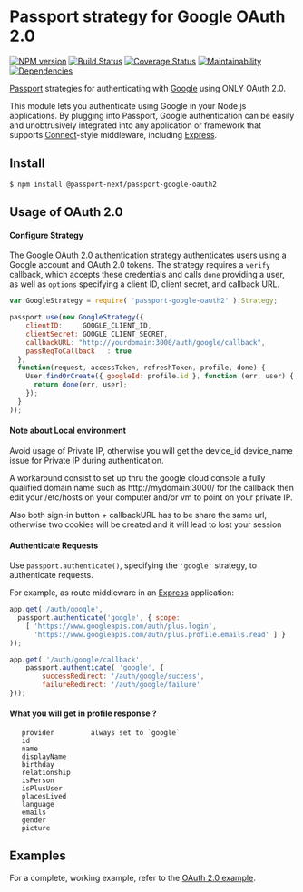 # Passport strategy for Google OAuth 2.0

[![NPM version](https://img.shields.io/npm/v/@passport-next/passport-google-oauth2.svg)](https://www.npmjs.com/package/@passport-next/passport-google-oauth2)
[![Build Status](https://travis-ci.org/passport-next/passport-google-oauth2.svg?branch=master)](https://travis-ci.org/passport-next/passport-google-oauth2)
[![Coverage Status](https://coveralls.io/repos/github/passport-next/passport-google-oauth2/badge.svg?branch=master)](https://coveralls.io/github/passport-next/passport-google-oauth2?branch=master)
[![Maintainability](https://api.codeclimate.com/v1/badges/7c817d8118420a47390a/maintainability)](https://codeclimate.com/github/passport-next/passport-google-oauth2/maintainability)
[![Dependencies](https://david-dm.org/passport-next/passport-google-oauth2.png)](https://david-dm.org/passport-next/passport-google-oauth2)
<!--[![SAST](https://gitlab.com/passport-next/passport-google-oauth2/badges/master/build.svg)](https://gitlab.com/passport-next/passport-google-oauth2/badges/master/build.svg)-->


[Passport](http://passportjs.org/) strategies for authenticating with [Google](http://www.google.com/)
using ONLY OAuth 2.0.

This module lets you authenticate using Google in your Node.js applications.
By plugging into Passport, Google authentication can be easily and
unobtrusively integrated into any application or framework that supports
[Connect](http://www.senchalabs.org/connect/)-style middleware, including
[Express](http://expressjs.com/).

## Install

    $ npm install @passport-next/passport-google-oauth2

## Usage of OAuth 2.0

#### Configure Strategy

The Google OAuth 2.0 authentication strategy authenticates users using a Google
account and OAuth 2.0 tokens.  The strategy requires a `verify` callback, which
accepts these credentials and calls `done` providing a user, as well as
`options` specifying a client ID, client secret, and callback URL.

```Javascript
var GoogleStrategy = require( 'passport-google-oauth2' ).Strategy;

passport.use(new GoogleStrategy({
    clientID:     GOOGLE_CLIENT_ID,
    clientSecret: GOOGLE_CLIENT_SECRET,
    callbackURL: "http://yourdomain:3000/auth/google/callback",
    passReqToCallback   : true
  },
  function(request, accessToken, refreshToken, profile, done) {
    User.findOrCreate({ googleId: profile.id }, function (err, user) {
      return done(err, user);
    });
  }
));
```

#### Note about Local environment

Avoid usage of Private IP, otherwise you will get the device_id device_name issue for Private IP during authentication.

A workaround consist to set up thru the google cloud console a fully qualified domain name such as http://mydomain:3000/ for the callback
then edit your /etc/hosts on your computer and/or vm to point on your private IP.

Also both sign-in button + callbackURL has to be share the same url, otherwise two cookies will be created and it will lead to lost your session

#### Authenticate Requests

Use `passport.authenticate()`, specifying the `'google'` strategy, to
authenticate requests.

For example, as route middleware in an [Express](http://expressjs.com/)
application:

```Javascript
app.get('/auth/google',
  passport.authenticate('google', { scope:
  	[ 'https://www.googleapis.com/auth/plus.login',
  	  'https://www.googleapis.com/auth/plus.profile.emails.read' ] }
));

app.get( '/auth/google/callback',
	passport.authenticate( 'google', {
		successRedirect: '/auth/google/success',
		failureRedirect: '/auth/google/failure'
}));
```

#### What you will get in profile response ?

```
   provider         always set to `google`
   id
   name
   displayName
   birthday
   relationship
   isPerson
   isPlusUser
   placesLived
   language
   emails
   gender
   picture
```

## Examples

For a complete, working example, refer to the [OAuth 2.0 example](example).
